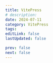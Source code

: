 ```yaml
---
title: VitePress
# description:
date: 2024-07-11
category: VitePress
tags:
editLink: false
lastUpdated: false

prev: false
next: false
---
```


<RouteCatalog :category="$frontmatter.category" />
